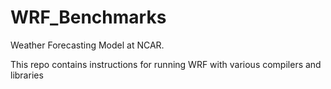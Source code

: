 # WRF_Benchmarks

Weather Forecasting Model at NCAR.

This repo contains instructions for running WRF with various compilers and libraries

